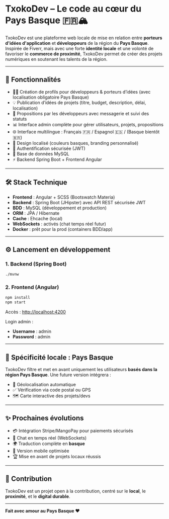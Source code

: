 # TxokoDev – Le code au cœur du Pays Basque 🇫🇷🏔️

TxokoDev est une plateforme web locale de mise en relation entre **porteurs d'idées d'application** et **développeurs** de la région du **Pays Basque**. Inspirée de Fiverr, mais avec une forte **identité locale** et une volonté de favoriser le **commerce de proximité**, TxokoDev permet de créer des projets numériques en soutenant les talents de la région.

---

## 🚀 Fonctionnalités

- 🧑‍💻 Création de profils pour développeurs & porteurs d’idées (avec localisation obligatoire Pays Basque)
- 💡 Publication d’idées de projets (titre, budget, description, délai, localisation)
- 📩 Propositions par les développeurs avec messagerie et suivi des statuts
- 📊 Interface admin complète pour gérer utilisateurs, projets, propositions
- 🌐 Interface multilingue : Français 🇫🇷 / Espagnol 🇪🇸 / (Basque bientôt 🇧🇷)
- 🎨 Design localisé (couleurs basques, branding personnalisé)
- 🔐 Authentification sécurisée (JWT)
- 💾 Base de données MySQL
- ⚡ Backend Spring Boot + Frontend Angular

---

## 🛠️ Stack Technique

- **Frontend** : Angular + SCSS (Bootswatch Materia)
- **Backend** : Spring Boot (JHipster) avec API REST sécurisée JWT
- **BDD** : MySQL (développement et production)
- **ORM** : JPA / Hibernate
- **Cache** : Ehcache (local)
- **WebSockets** : activés (chat temps réel futur)
- **Docker** : prêt pour la prod (containers BDD/app)

---

## ⚙️ Lancement en développement

### 1. Backend (Spring Boot)

```bash
./mvnw
```

### 2. Frontend (Angular)

```bash
npm install
npm start
```

Accès : [http://localhost:4200](http://localhost:4200)

Login admin :

- **Username** : admin
- **Password** : admin

---

## 📍 Spécificité locale : Pays Basque

TxokoDev filtre et met en avant uniquement les utilisateurs **basés dans la région Pays Basque**. Une future version intégrera :

- 📍 Géolocalisation automatique
- ✅ Vérification via code postal ou GPS
- 🗺️ Carte interactive des projets/devs

---

## ✨ Prochaines évolutions

- 💳 Intégration Stripe/MangoPay pour paiements sécurisés
- 💬 Chat en temps réel (WebSockets)
- 🌍 Traduction complète en **basque**
- 📱 Version mobile optimisée
- 🏆 Mise en avant de projets locaux réussis

---

## 🤝 Contribution

TxokoDev est un projet open à la contribution, centré sur le **local**, le **proximité**, et le **digital durable**.

---

**Fait avec amour au Pays Basque ❤️**
